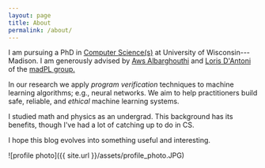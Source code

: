```yaml
---
layout: page
title: About
permalink: /about/
---
```


I am pursuing a PhD in [Computer Science(s)](http://cs.wisc.edu) at University of Wisconsin---Madison. 
I am generously advised by [Aws Albarghouthi](http://pages.cs.wisc.edu/~aws/) and [Loris D'Antoni](http://pages.cs.wisc.edu/~loris/) of the 
[madPL group.](https://www.facebook.com/uwmadpl/) 

In our research we apply *program  verification* techniques to machine learning algorithms; 
e.g., neural networks. 
We aim to help practitioners build safe, reliable, and *ethical* machine learning systems.

I studied math and physics as an undergrad. This background has 
its benefits, though I've had a lot of catching up to do in CS.

I hope this blog evolves into something useful and interesting.

![profile photo]({{ site.url }}/assets/profile_photo.JPG)

<!---
This is the base Jekyll theme. You can find out more info about customizing your Jekyll theme, as well as basic Jekyll usage documentation at [jekyllrb.com](http://jekyllrb.com/)

You can find the source code for the Jekyll new theme at:
{% include icon-github.html username="jekyll" %} /
[minima](https://github.com/jekyll/minima)

You can find the source code for Jekyll at
{% include icon-github.html username="jekyll" %} /
[jekyll](https://github.com/jekyll/jekyll)
-->
